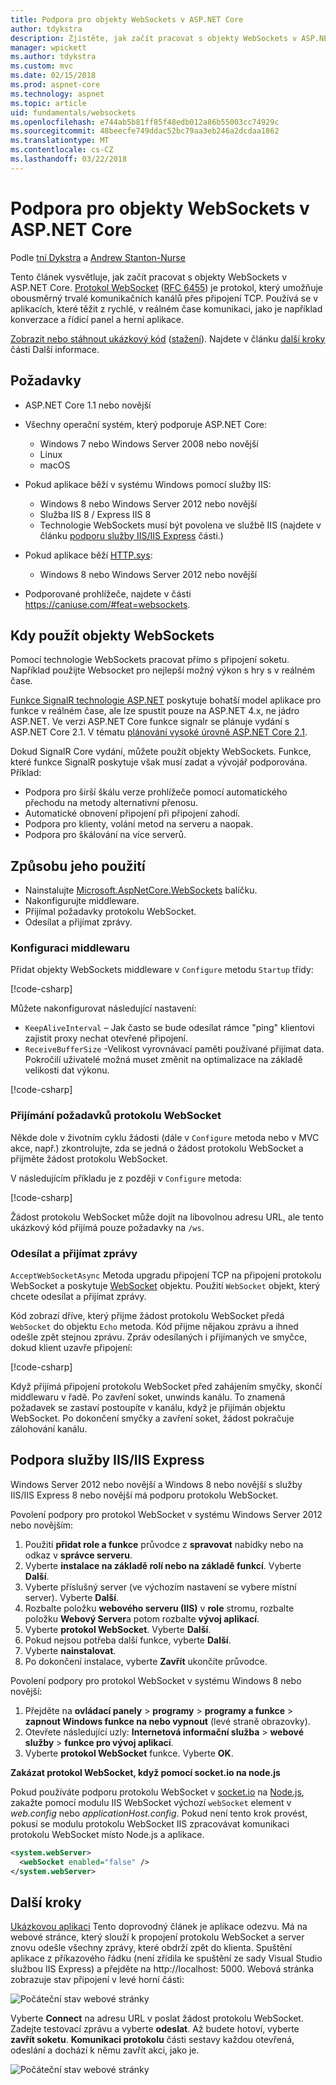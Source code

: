 ```yaml
---
title: Podpora pro objekty WebSockets v ASP.NET Core
author: tdykstra
description: Zjistěte, jak začít pracovat s objekty WebSockets v ASP.NET Core.
manager: wpickett
ms.author: tdykstra
ms.custom: mvc
ms.date: 02/15/2018
ms.prod: aspnet-core
ms.technology: aspnet
ms.topic: article
uid: fundamentals/websockets
ms.openlocfilehash: e744ab5b81ff85f48edb012a86b55003cc74929c
ms.sourcegitcommit: 48beecfe749ddac52bc79aa3eb246a2dcdaa1862
ms.translationtype: MT
ms.contentlocale: cs-CZ
ms.lasthandoff: 03/22/2018
---
```

# <a name="websockets-support-in-aspnet-core"></a>Podpora pro objekty WebSockets v ASP.NET Core

Podle [tní Dykstra](https://github.com/tdykstra) a [Andrew Stanton-Nurse](https://github.com/anurse)

Tento článek vysvětluje, jak začít pracovat s objekty WebSockets v ASP.NET Core. [Protokol WebSocket](https://wikipedia.org/wiki/WebSocket) ([RFC 6455](https://tools.ietf.org/html/rfc6455)) je protokol, který umožňuje obousměrný trvalé komunikačních kanálů přes připojení TCP. Používá se v aplikacích, které těžit z rychlé, v reálném čase komunikaci, jako je například konverzace a řídicí panel a herní aplikace.

[Zobrazit nebo stáhnout ukázkový kód](https://github.com/aspnet/Docs/tree/master/aspnetcore/fundamentals/websockets/sample) ([stažení](xref:tutorials/index#how-to-download-a-sample)). Najdete v článku [další kroky](#next-steps) části Další informace.

## <a name="prerequisites"></a>Požadavky

* ASP.NET Core 1.1 nebo novější
* Všechny operační systém, který podporuje ASP.NET Core:
  
  * Windows 7 nebo Windows Server 2008 nebo novější
  * Linux
  * macOS
  
* Pokud aplikace běží v systému Windows pomocí služby IIS:

  * Windows 8 nebo Windows Server 2012 nebo novější
  * Služba IIS 8 / Express IIS 8
  * Technologie WebSockets musí být povolena ve službě IIS (najdete v článku [podporu služby IIS/IIS Express](#iisiis-express-support) části.)
  
* Pokud aplikace běží [HTTP.sys](xref:fundamentals/servers/httpsys):

  * Windows 8 nebo Windows Server 2012 nebo novější

* Podporované prohlížeče, najdete v části https://caniuse.com/#feat=websockets.

## <a name="when-to-use-websockets"></a>Kdy použít objekty WebSockets

Pomocí technologie WebSockets pracovat přímo s připojení soketu. Například použijte Websocket pro nejlepší možný výkon s hry s v reálném čase.

[Funkce SignalR technologie ASP.NET](/aspnet/signalr/overview/getting-started/introduction-to-signalr) poskytuje bohatší model aplikace pro funkce v reálném čase, ale lze spustit pouze na ASP.NET 4.x, ne jádro ASP.NET. Ve verzi ASP.NET Core funkce signalr se plánuje vydání s ASP.NET Core 2.1. V tématu [plánování vysoké úrovně ASP.NET Core 2.1](https://github.com/aspnet/Announcements/issues/288).

Dokud SignalR Core vydání, můžete použít objekty WebSockets. Funkce, které funkce SignalR poskytuje však musí zadat a vývojář podporována. Příklad:

* Podpora pro širší škálu verze prohlížeče pomocí automatického přechodu na metody alternativní přenosu.
* Automatické obnovení připojení při připojení zahodí.
* Podpora pro klienty, volání metod na serveru a naopak.
* Podpora pro škálování na více serverů.

## <a name="how-to-use-it"></a>Způsobu jeho použití

* Nainstalujte [Microsoft.AspNetCore.WebSockets](https://www.nuget.org/packages/Microsoft.AspNetCore.WebSockets/) balíčku.
* Nakonfigurujte middleware.
* Přijímal požadavky protokolu WebSocket.
* Odesílat a přijímat zprávy.

### <a name="configure-the-middleware"></a>Konfiguraci middlewaru

Přidat objekty WebSockets middleware v `Configure` metodu `Startup` třídy:

[!code-csharp[](websockets/sample/Startup.cs?name=UseWebSockets)]

Můžete nakonfigurovat následující nastavení:

* `KeepAliveInterval` – Jak často se bude odesílat rámce "ping" klientovi zajistit proxy nechat otevřené připojení.
* `ReceiveBufferSize` -Velikost vyrovnávací paměti používané přijímat data. Pokročilí uživatelé možná muset změnit na optimalizace na základě velikosti dat výkonu.

[!code-csharp[](websockets/sample/Startup.cs?name=UseWebSocketsOptions)]

### <a name="accept-websocket-requests"></a>Přijímání požadavků protokolu WebSocket

Někde dole v životním cyklu žádosti (dále v `Configure` metoda nebo v MVC akce, např.) zkontrolujte, zda se jedná o žádost protokolu WebSocket a přijměte žádost protokolu WebSocket.

V následujícím příkladu je z později v `Configure` metoda:

[!code-csharp[](websockets/sample/Startup.cs?name=AcceptWebSocket&highlight=7)]

Žádost protokolu WebSocket může dojít na libovolnou adresu URL, ale tento ukázkový kód přijímá pouze požadavky na `/ws`.

### <a name="send-and-receive-messages"></a>Odesílat a přijímat zprávy

`AcceptWebSocketAsync` Metoda upgradu připojení TCP na připojení protokolu WebSocket a poskytuje [WebSocket](/dotnet/core/api/system.net.websockets.websocket) objektu. Použití `WebSocket` objekt, který chcete odesílat a přijímat zprávy.

Kód zobrazí dříve, který přijme žádost protokolu WebSocket předá `WebSocket` do objektu `Echo` metoda. Kód přijme nějakou zprávu a ihned odešle zpět stejnou zprávu. Zpráv odesílaných i přijímaných ve smyčce, dokud klient uzavře připojení:

[!code-csharp[](websockets/sample/Startup.cs?name=Echo)]

Když přijímá připojení protokolu WebSocket před zahájením smyčky, skončí middlewaru v řadě. Po zavření soket, unwinds kanálu. To znamená požadavek se zastaví postoupíte v kanálu, když je přijímán objektu WebSocket. Po dokončení smyčky a zavření soket, žádost pokračuje zálohování kanálu.

## <a name="iisiis-express-support"></a>Podpora služby IIS/IIS Express

Windows Server 2012 nebo novější a Windows 8 nebo novější s služby IIS/IIS Express 8 nebo novější má podporu protokolu WebSocket.

Povolení podpory pro protokol WebSocket v systému Windows Server 2012 nebo novějším:

1. Použití **přidat role a funkce** průvodce z **spravovat** nabídky nebo na odkaz v **správce serveru**.
1. Vyberte **instalace na základě rolí nebo na základě funkcí**. Vyberte **Další**.
1. Vyberte příslušný server (ve výchozím nastavení se vybere místní server). Vyberte **Další**.
1. Rozbalte položku **webového serveru (IIS)** v **role** stromu, rozbalte položku **Webový Server**a potom rozbalte **vývoj aplikací**.
1. Vyberte **protokol WebSocket**. Vyberte **Další**.
1. Pokud nejsou potřeba další funkce, vyberte **Další**.
1. Vyberte **nainstalovat**.
1. Po dokončení instalace, vyberte **Zavřít** ukončíte průvodce.

Povolení podpory pro protokol WebSocket v systému Windows 8 nebo novější:

1. Přejděte na **ovládací panely** > **programy** > **programy a funkce** > **zapnout Windows funkce na nebo vypnout** (levé straně obrazovky).
1. Otevřete následující uzly: **Internetová informační služba** > **webové služby** > **funkce pro vývoj aplikací**.
1. Vyberte **protokol WebSocket** funkce. Vyberte **OK**.

**Zakázat protokol WebSocket, když pomocí socket.io na node.js**

Pokud používáte podporu protokolu WebSocket v [socket.io](https://socket.io/) na [Node.js](https://nodejs.org/), zakažte pomocí modulu IIS WebSocket výchozí `webSocket` element v *web.config* nebo *applicationHost.config*. Pokud není tento krok provést, pokusí se modulu protokolu WebSocket IIS zpracovávat komunikaci protokolu WebSocket místo Node.js a aplikace.

```xml
<system.webServer>
  <webSocket enabled="false" />
</system.webServer>
```

## <a name="next-steps"></a>Další kroky

[Ukázkovou aplikaci](https://github.com/aspnet/Docs/tree/master/aspnetcore/fundamentals/websockets/sample) Tento doprovodný článek je aplikace odezvu. Má na webové stránce, který slouží k propojení protokolu WebSocket a server znovu odešle všechny zprávy, které obdrží zpět do klienta. Spuštění aplikace z příkazového řádku (není zřídila ke spuštění ze sady Visual Studio službou IIS Express) a přejděte na http://localhost: 5000. Webová stránka zobrazuje stav připojení v levé horní části:

![Počáteční stav webové stránky](websockets/_static/start.png)

Vyberte **Connect** na adresu URL v poslat žádost protokolu WebSocket. Zadejte testovací zprávu a vyberte **odeslat**. Až budete hotoví, vyberte **zavřít soketu**. **Komunikaci protokolu** části sestavy každou otevřená, odeslání a dochází k němu zavřít akci, jako je.

![Počáteční stav webové stránky](websockets/_static/end.png)
